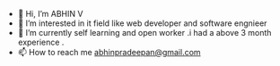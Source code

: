 - 👋 Hi, I’m ABHIN V
- 👀 I’m interested in it field like web developer and software engnieer
- 🌱 I’m currently self learning and open worker .i had a above 3 month experience .
- 📫 How to reach me abhinpradeepan@gmail.com

<!---
abhin333/abhin333 is a ✨ special ✨ repository because its `README.md` (this file) appears on your GitHub profile.
You can click the Preview link to take a look at your changes.
--->
